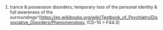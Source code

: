 1. trance & possession disorders; temporary loss of the personal identity & full awareness of the surroundings^[https://en.wikibooks.org/wiki/Textbook_of_Psychiatry/Dissociative_Disorders/Phenomenology, ICD-10 > F44.3]
